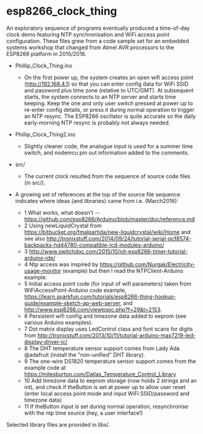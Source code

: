 # esp8266_clock_thing

An exploratory sequence of programs eventually produced a time-of-day clock demo featuring NTP synchronisation and WiFi access point configuration. These files grew from a code sample set for an embedded systems workshop that changed from Atmel AVR processors to the ESP8266 platform in 2015/2016.

* Phillip_Clock_Thing.ino
   - On the first power up, the system creates an open wifi access point (http://192.168.4.1) so that you can enter config data for WiFi SSID and password plus time zone (relative to UTC/GMT). At subsequent starts, the system connects to an NTP server and starts time keeping. Keep the one and only user switch pressed at power up to re-enter config details, or press it during normal operation to trigger an NTP resync. The ESP8266 oscillator is quite accurate so the daily early-morning NTP resync is probably not always needed. 

* Phillip_Clock_Thing2.ino
   - Slightly cleaner code, the analogue input is used for a summer time switch, and nodemcu pin out information added to the comments.

* src/
   - The current clock resulted from the sequence of source code files (in src/).

* A growing set of references at the top of the source file sequence indicates where ideas (and libraries) came from i.e. (March2016):
   - 1 What works, what doesn't -- https://github.com/esp8266/Arduino/blob/master/doc/reference.md
   - 2 Using newLiquidCrystal from https://bitbucket.org/fmalpartida/new-liquidcrystal/wiki/Home and see also http://tronixstuff.com/2014/09/24/tutorial-serial-pcf8574-backpacks-hd44780-compatible-lcd-modules-arduino/
   - 3 http://www.switchdoc.com/2015/10/iot-esp8266-timer-tutorial-arduino-ide/
   - 4 Ntp access was inspired by https://github.com/Nurgak/Electricity-usage-monitor (example) but then I read the NTPClient-Arduino example.
   - 5 Initial access point code (for input of wifi parameters) taken from  WiFiAccessPoint-Arduino code example, https://learn.sparkfun.com/tutorials/esp8266-thing-hookup-guide/example-sketch-ap-web-server, and http://www.esp8266.com/viewtopic.php?f=29&t=2153.
   - 6 Persistent wifi config and timezone data added to eeprom (see various Arduino examples).
   - 7 Dot matrix display uses LedControl class and font scans for digits from http://tronixstuff.com/2013/10/11/tutorial-arduino-max7219-led-display-driver-ic/
   - 8 The DHT temperature sensor support comes from Lady Ada @adafruit (install the "non-unified" DHT library).
   - 9 The one-wire DS1820 temperature sensor support comes from the example code at https://milesburton.com/Dallas_Temperature_Control_Library
   - 10 Add timezone data to eeprom storage (now holds 2 strings and an int), and check if theButton is set at power up to allow user reset (enter local access point mode and input WiFi SSID/password and timezone data)
   - 11 If theButton input is set during normal operation, resynchronise with the ntp time source (hey, a user interface!)

Selected library files are provided in libs/.
